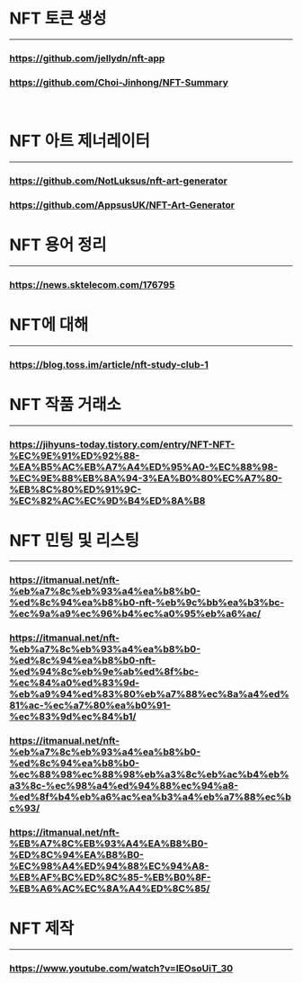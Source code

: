 # NFT 토큰 생성
***
### https://github.com/jellydn/nft-app
### https://github.com/Choi-Jinhong/NFT-Summary

<br>

# NFT 아트 제너레이터
***
### https://github.com/NotLuksus/nft-art-generator
### https://github.com/AppsusUK/NFT-Art-Generator

# NFT 용어 정리
***
### https://news.sktelecom.com/176795

# NFT에 대해
***
### https://blog.toss.im/article/nft-study-club-1

# NFT 작품 거래소
***
### https://jihyuns-today.tistory.com/entry/NFT-NFT-%EC%9E%91%ED%92%88-%EA%B5%AC%EB%A7%A4%ED%95%A0-%EC%88%98-%EC%9E%88%EB%8A%94-3%EA%B0%80%EC%A7%80-%EB%8C%80%ED%91%9C-%EC%82%AC%EC%9D%B4%ED%8A%B8

# NFT 민팅 및 리스팅
***
### https://itmanual.net/nft-%eb%a7%8c%eb%93%a4%ea%b8%b0-%ed%8c%94%ea%b8%b0-nft-%eb%9c%bb%ea%b3%bc-%ec%9a%a9%ec%96%b4%ec%a0%95%eb%a6%ac/
### https://itmanual.net/nft-%eb%a7%8c%eb%93%a4%ea%b8%b0-%ed%8c%94%ea%b8%b0-nft-%ed%94%8c%eb%9e%ab%ed%8f%bc-%ec%84%a0%ed%83%9d-%eb%a9%94%ed%83%80%eb%a7%88%ec%8a%a4%ed%81%ac-%ec%a7%80%ea%b0%91-%ec%83%9d%ec%84%b1/
### https://itmanual.net/nft-%eb%a7%8c%eb%93%a4%ea%b8%b0-%ed%8c%94%ea%b8%b0-%ec%88%98%ec%88%98%eb%a3%8c%eb%ac%b4%eb%a3%8c-%ec%98%a4%ed%94%88%ec%94%a8-%ed%8f%b4%eb%a6%ac%ea%b3%a4%eb%a7%88%ec%bc%93/
### https://itmanual.net/nft-%EB%A7%8C%EB%93%A4%EA%B8%B0-%ED%8C%94%EA%B8%B0-%EC%98%A4%ED%94%88%EC%94%A8-%EB%AF%BC%ED%8C%85-%EB%B0%8F-%EB%A6%AC%EC%8A%A4%ED%8C%85/

# NFT 제작
***
### https://www.youtube.com/watch?v=IEOsoUiT_30
